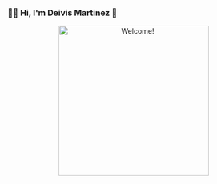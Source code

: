 ### :man_technologist: Hi, I'm Deivis Martinez 👋
<div align="center" width="50">

<img src="https://i.imgur.com/dTYwdG1.gif" alt="Welcome!" width="300"/>

</div>
<!--
**Mrx2322/Mrx2322** is a ✨ _special_ ✨ repository because its `README.md` (this file) appears on your GitHub profile.

Here are some ideas to get you started:

- 🔭 I’m currently working on ...
- 🌱 I’m currently learning ...
- 👯 I’m looking to collaborate on ...
- 🤔 I’m looking for help with ...
- 💬 Ask me about ...
- 📫 How to reach me: ...
- 😄 Pronouns: ...
- ⚡ Fun fact: ...
-->
